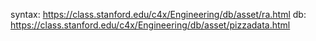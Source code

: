 syntax: https://class.stanford.edu/c4x/Engineering/db/asset/ra.html
db: https://class.stanford.edu/c4x/Engineering/db/asset/pizzadata.html